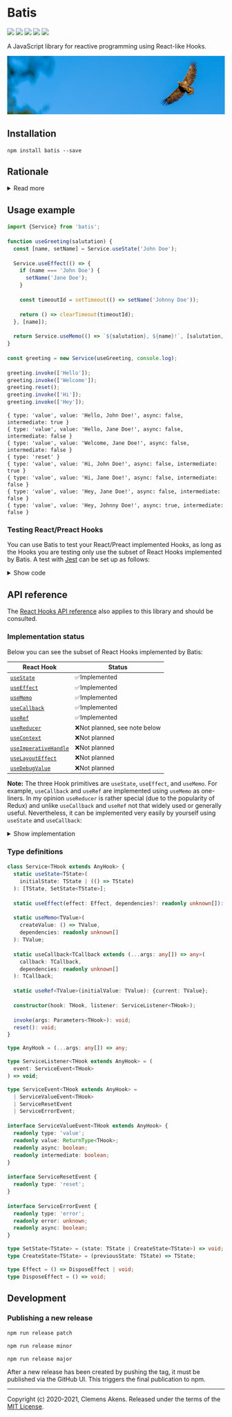 # Batis

[![][ci-badge]][ci-link] [![][version-badge]][version-link]
[![][license-badge]][license-link] [![][types-badge]][types-link]
[![][size-badge]][size-link]

[ci-badge]: https://github.com/clebert/batis/workflows/CI/badge.svg
[ci-link]: https://github.com/clebert/batis
[version-badge]: https://badgen.net/npm/v/batis
[version-link]: https://www.npmjs.com/package/batis
[license-badge]: https://badgen.net/npm/license/batis
[license-link]: https://github.com/clebert/batis/blob/master/LICENSE
[types-badge]: https://badgen.net/npm/types/batis
[types-link]: https://github.com/clebert/batis
[size-badge]: https://badgen.net/bundlephobia/minzip/batis
[size-link]: https://bundlephobia.com/result?p=batis

A JavaScript library for reactive programming using React-like Hooks.

<img src="./eagle.jpg"/>

## Installation

```
npm install batis --save
```

## Rationale

<details>
  <summary>Read more</summary>

I am a front-end developer. One of the problems in front-end development is
managing state and deriving the user interface from it, as well as handling side
effects that change the state again. I mainly work with
[React](https://reactjs.org) which allows me to solve the described problem via
functional reactive programming.

Reactive programming is generally understood to be programming using
asynchronous data streams, which form the conceptual basis for libraries like
[RxJS](https://github.com/ReactiveX/rxjs),
[xstream](https://github.com/staltz/xstream), or as a counterpart to React
[Cycle.js](https://cycle.js.org). In React, however, reactive programming is not
about dealing with streams, but with so-called
[Hooks](https://reactjs.org/docs/hooks-intro.html#motivation).

A functional component is rendered, whereby side effects are declared based on
its current state (using the
[`useEffect`](https://reactjs.org/docs/hooks-overview.html#effect-hook) Hook),
which in turn can lead to state changes (using the
[`useState`](https://reactjs.org/docs/hooks-overview.html#state-hook) Hook) and
thus to further renderings.

Even though Hooks are actually a constrained solution for managing state in
actually stateless functional components, they have proven to be very elegant in
their design. In my opinion, they are particularly suitable for modeling
finite-state automata.

I wanted to use this kind of reactive programming in other areas as well, such
as programming web workers or even JavaScript-controlled robots. Therefore I
wrote Batis...

</details>

## Usage example

```js
import {Service} from 'batis';

function useGreeting(salutation) {
  const [name, setName] = Service.useState('John Doe');

  Service.useEffect(() => {
    if (name === 'John Doe') {
      setName('Jane Doe');
    }

    const timeoutId = setTimeout(() => setName('Johnny Doe'));

    return () => clearTimeout(timeoutId);
  }, [name]);

  return Service.useMemo(() => `${salutation}, ${name}!`, [salutation, name]);
}

const greeting = new Service(useGreeting, console.log);

greeting.invoke(['Hello']);
greeting.invoke(['Welcome']);
greeting.reset();
greeting.invoke(['Hi']);
greeting.invoke(['Hey']);
```

```
{ type: 'value', value: 'Hello, John Doe!', async: false, intermediate: true }
{ type: 'value', value: 'Hello, Jane Doe!', async: false, intermediate: false }
{ type: 'value', value: 'Welcome, Jane Doe!', async: false, intermediate: false }
{ type: 'reset' }
{ type: 'value', value: 'Hi, John Doe!', async: false, intermediate: true }
{ type: 'value', value: 'Hi, Jane Doe!', async: false, intermediate: false }
{ type: 'value', value: 'Hey, Jane Doe!', async: false, intermediate: false }
{ type: 'value', value: 'Hey, Johnny Doe!', async: true, intermediate: false }
```

### Testing React/Preact Hooks

You can use Batis to test your React/Preact implemented Hooks, as long as the
Hooks you are testing only use the subset of React Hooks implemented by Batis. A
test with [Jest](https://jestjs.io) can be set up as follows:

<details>
  <summary>Show code</summary>

```js
import {Service} from 'batis';
```

```js
import * as React from 'react';

jest.mock('react', () => ({...React, ...Service}));
```

```js
jest.mock('preact/hooks', () => Service);
```

</details>

## API reference

The [React Hooks API reference](https://reactjs.org/docs/hooks-reference.html)
also applies to this library and should be consulted.

### Implementation status

Below you can see the subset of React Hooks implemented by Batis:

| React Hook                                   | Status                        |
| -------------------------------------------- | ----------------------------- |
| [`useState`][usestate]                       | ✅Implemented                 |
| [`useEffect`][useeffect]                     | ✅Implemented                 |
| [`useMemo`][usememo]                         | ✅Implemented                 |
| [`useCallback`][usecallback]                 | ✅Implemented                 |
| [`useRef`][useref]                           | ✅Implemented                 |
| [`useReducer`][usereducer]                   | ❌Not planned, see note below |
| [`useContext`][usecontext]                   | ❌Not planned                 |
| [`useImperativeHandle`][useimperativehandle] | ❌Not planned                 |
| [`useLayoutEffect`][uselayouteffect]         | ❌Not planned                 |
| [`useDebugValue`][usedebugvalue]             | ❌Not planned                 |

**Note:** The three Hook primitives are `useState`, `useEffect`, and `useMemo`.
For example, `useCallback` and `useRef` are implemented using `useMemo` as
one-liners. In my opinion `useReducer` is rather special (due to the popularity
of Redux) and unlike `useCallback` and `useRef` not that widely used or
generally useful. Nevertheless, it can be implemented very easily by yourself
using `useState` and `useCallback`:

<details>
  <summary>Show implementation</summary>

```js
import {Service} from 'batis';

function useReducer(reducer, initialArg, init) {
  const [state, setState] = Service.useState(
    init ? () => init(initialArg) : initialArg
  );

  const dispatch = Service.useCallback(
    (action) => setState((previousState) => reducer(previousState, action)),
    []
  );

  return [state, dispatch];
}
```

</details>

[usestate]: https://reactjs.org/docs/hooks-reference.html#usestate
[useeffect]: https://reactjs.org/docs/hooks-reference.html#useeffect
[usecontext]: https://reactjs.org/docs/hooks-reference.html#usecontext
[usereducer]: https://reactjs.org/docs/hooks-reference.html#usereducer
[usecallback]: https://reactjs.org/docs/hooks-reference.html#usecallback
[usememo]: https://reactjs.org/docs/hooks-reference.html#usememo
[useref]: https://reactjs.org/docs/hooks-reference.html#useref
[useimperativehandle]:
  https://reactjs.org/docs/hooks-reference.html#useimperativehandle
[uselayouteffect]: https://reactjs.org/docs/hooks-reference.html#uselayouteffect
[usedebugvalue]: https://reactjs.org/docs/hooks-reference.html#usedebugvalue

### Type definitions

```ts
class Service<THook extends AnyHook> {
  static useState<TState>(
    initialState: TState | (() => TState)
  ): [TState, SetState<TState>];

  static useEffect(effect: Effect, dependencies?: readonly unknown[]): void;

  static useMemo<TValue>(
    createValue: () => TValue,
    dependencies: readonly unknown[]
  ): TValue;

  static useCallback<TCallback extends (...args: any[]) => any>(
    callback: TCallback,
    dependencies: readonly unknown[]
  ): TCallback;

  static useRef<TValue>(initialValue: TValue): {current: TValue};

  constructor(hook: THook, listener: ServiceListener<THook>);

  invoke(args: Parameters<THook>): void;
  reset(): void;
}
```

```ts
type AnyHook = (...args: any[]) => any;
```

```ts
type ServiceListener<THook extends AnyHook> = (
  event: ServiceEvent<THook>
) => void;
```

```ts
type ServiceEvent<THook extends AnyHook> =
  | ServiceValueEvent<THook>
  | ServiceResetEvent
  | ServiceErrorEvent;

interface ServiceValueEvent<THook extends AnyHook> {
  readonly type: 'value';
  readonly value: ReturnType<THook>;
  readonly async: boolean;
  readonly intermediate: boolean;
}

interface ServiceResetEvent {
  readonly type: 'reset';
}

interface ServiceErrorEvent {
  readonly type: 'error';
  readonly error: unknown;
  readonly async: boolean;
}
```

```ts
type SetState<TState> = (state: TState | CreateState<TState>) => void;
type CreateState<TState> = (previousState: TState) => TState;
```

```ts
type Effect = () => DisposeEffect | void;
type DisposeEffect = () => void;
```

## Development

### Publishing a new release

```
npm run release patch
```

```
npm run release minor
```

```
npm run release major
```

After a new release has been created by pushing the tag, it must be published
via the GitHub UI. This triggers the final publication to npm.

---

Copyright (c) 2020-2021, Clemens Akens. Released under the terms of the
[MIT License](https://github.com/clebert/batis/blob/master/LICENSE).
